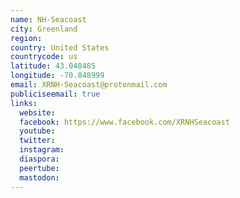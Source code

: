 ```yaml
---
name: NH-Seacoast
city: Greenland
region:
country: United States
countrycode: us
latitude: 43.048485
longitude: -70.848999
email: XRNH-Seacoast@protonmail.com
publiciseemail: true
links:
  website:
  facebook: https://www.facebook.com/XRNHSeacoast
  youtube:
  twitter:
  instagram:
  diaspora:
  peertube:
  mastodon:
---
```

